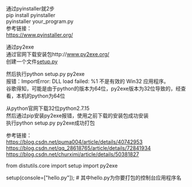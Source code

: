 通过pyinstaller就2步  
pip install pyinstaller  
pyinstaller your_program.py  
参考链接：  
https://www.pyinstaller.org/  



通过py2exe  
通过官网下载安装包http://www.py2exe.org/  
创建一个文件[setup.py](https://github.com/xuxuedong/YBDTBlog_Security/blob/master/2020_01_03_python%E7%A8%8B%E5%BA%8F%E6%89%93%E5%8C%85%E6%88%90exe/setup.py)

然后执行python setup.py py2exe  
报错：ImportError: DLL load failed: %1 不是有效的 Win32 应用程序。  
谷歌得知，可能是由于python的版本为64位，py2exe版本为32位导致的，经查看，本机的python为64位  

从python官网下载32位python2.7.15  
然后通过pip安装py2exe报错，使用之前下载的安装包成功安装  
执行python setup.py py2exe成功打包  

参考链接：  
https://blog.csdn.net/puma004/article/details/40742953  
https://blog.csdn.net/qq_28618765/article/details/72841934  
https://blog.csdn.net/churximi/article/details/50381827  

from distutils.core import setup
import py2exe

setup(console=["hello.py"]); # 其中hello.py为你要打包的控制台应用程序名
